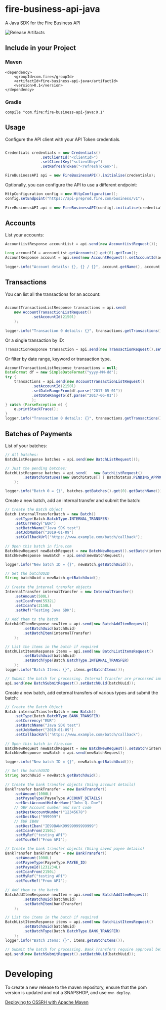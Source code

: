 # fire-business-api-java
A Java SDK for the Fire Business API

![Release Artifacts][Badge-Sonatype]

## Include in your Project
### Maven

```
<dependency>
	<groupId>com.fire</groupId>
	<artifactId>fire-business-api-java</artifactId>
	<version>0.1</version>
</dependency>
```

### Gradle

```
compile "com.fire:fire-business-api-java:0.1"
```

## Usage
Configure the API client with your API Token credentials. 

```java

Credentials credentials = new Credentials()
				.setClientId("<clientId>")
				.setClientKey("<clientKey>")
				.setRefreshToken("<refreshToken>");

FireBusinessAPI api = new FireBusinessAPI().initialise(credentials);
```

Optionally, you can configure the API to use a different endpoint:

```java
HttpConfiguration config = new HttpConfiguration();
config.setEndpoint("https://api-preprod.fire.com/business/v1");
		
FireBusinessAPI api = new FireBusinessAPI(config).initialise(credentials);
```

## Accounts
List your accounts:

```java
AccountListResponse accountList = api.send(new AccountListRequest());

Long accountId = accountList.getAccounts().get(0).getIcan();
AccountResponse account = api.send(new AccountRequest().setAccountId(accountId));
	
logger.info("Account details: {}, {} / {}", account.getName(), account.getCbic(), account.getCiban());
```

## Transactions
You can list all the transactions for an account: 

```java
	
AccountTransactionListResponse transactions = api.send(
	new AccountTransactionListRequest()
			.setAccountId(2150l)
	);
	
logger.info("Transaction 0 details: {}", transactions.getTransactions().get(0).getType());   
```

Or a single transaction by ID: 

```java
TransactionResponse transaction = api.send(new TransactionRequest().setTransactionId(203162l));
```

Or filter by date range, keyword or transaction type. 

```java
AccountTransactionListResponse transactions = null;
DateFormat df = new SimpleDateFormat("yyyy-MM-dd");
try {
	transactions = api.send(new AccountTransactionListRequest()
			.setAccountId(2150l)
			.setDateRangeFrom(df.parse("2017-05-01"))
			.setDateRangeTo(df.parse("2017-06-01"))
			);
} catch (ParseException e) {
	e.printStackTrace();
}
logger.info("Transaction 0 details: {}", transactions.getTransactions().get(0).getType());
```

## Batches of Payments
List of your batches:

```java
// All batches:
BatchListResponse batches = api.send(new BatchListRequest());

// Just the pending batches:
BatchListResponse batches = api.send(	new BatchListRequest()
		.setBatchStatuses(new BatchStatus[] { BatchStatus.PENDING_APPROVAL, BatchStatus.PENDING_PARENT_BATCH_APPROVAL })
	);

logger.info("Batch 0 = {}", batches.getBatches().get(0).getBatchName());
```

Create a new batch, add an internal transfer and submit the batch:
 
```java
// Create the Batch Object
Batch internalTransferBatch = new Batch()
	.setType(Batch.BatchType.INTERNAL_TRANSFER)
	.setCurrency("EUR")
	.setBatchName("Java SDK test")
	.setJobNumber("2019-01-09")
	.setCallbackUrl("https://www.example.com/batch/callback");
    
// Open this batch in fire.com
BatchNewRequest newBatchRequest = new BatchNewRequest().setBatch(internalTransferBatch);
BatchNewResponse newBatch = api.send(newBatchRequest);

logger.info("New batch ID = {}", newBatch.getBatchUuid());

// Get the batchUUID
String batchUuid = newBatch.getBatchUuid();
		              
// Create the internal transfer objects  
InternalTransfer internalTransfer = new InternalTransfer()
	.setAmount(500L)
	.setIcanFrom(5532L)
	.setIcanTo(2150L)
	.setRef("Testing Java SDK");
		
// Add them to the batch
BatchAddItemResponse newItem = api.send(new BatchAddItemRequest()
		.setBatchUuid(batchUuid)
		.setBatchItem(internalTransfer)
	);

// List the items in the batch if required
BatchListItemsResponse items = api.send(new BatchListItemsRequest()
		.setBatchUuid(batchUuid)
		.setBatchType(Batch.BatchType.INTERNAL_TRANSFER)
	);
logger.info("Batch Items: {}", items.getBatchItems());

// Submit the batch for processing. Internal Transfer are processed immediately.         
api.send(new BatchSubmitRequest().setBatchUuid(batchUuid));
```
 
Create a new batch, add external transfers of various types and submit the batch:
 
```java
// Create the Batch Object
Batch internalTransferBatch = new Batch()
	.setType(Batch.BatchType.BANK_TRANSFER)
	.setCurrency("EUR")
	.setBatchName("Java SDK test")
	.setJobNumber("2019-01-09")
	.setCallbackUrl("https://www.example.com/batch/callback");
    
// Open this batch in fire.com
BatchNewRequest newBatchRequest = new BatchNewRequest().setBatch(internalTransferBatch);
BatchNewResponse newBatch = api.send(newBatchRequest);

logger.info("New batch ID = {}", newBatch.getBatchUuid());

// Get the batchUUID
String batchUuid = newBatch.getBatchUuid();
		              
// Create the bank transfer objects (Using account details)
BankTransfer bankTransfer = new BankTransfer()
	.setAmount(1000L)
	.setPayeeType(PayeeType.ACCOUNT_DETAILS)
	.setDestAccountHolderName("John Q. Doe")
	// GBP Account number and sort code
	.setDestAccountNumber("12345678")
	.setDestNsc("999999")
	// EUR IBAN
	.setDestIban("IE99BANK99999999999999")
	.setIcanFrom(2150L)
	.setMyRef("testing API")
	.setYourRef("From API");

// Create the bank transfer objects (Using saved payee details)
BankTransfer bankTransfer = new BankTransfer()
	.setAmount(1000L)
	.setPayeeType(PayeeType.PAYEE_ID)
	.setPayeeId(1231234L)
	.setIcanFrom(2150L)
	.setMyRef("testing API")
	.setYourRef("From API");
			
// Add them to the batch
BatchAddItemResponse newItem = api.send(new BatchAddItemRequest()
		.setBatchUuid(batchUuid)
		.setBatchItem(bankTransfer)
	);

// List the items in the batch if required
BatchListItemsResponse items = api.send(new BatchListItemsRequest()
		.setBatchUuid(batchUuid)
		.setBatchType(Batch.BatchType.BANK_TRANSFER)
	);
logger.info("Batch Items: {}", items.getBatchItems());

// Submit the batch for processing. Bank Transfers require approval before they are processed.         
api.send(new BatchSubmitRequest().setBatchUuid(batchUuid));
```
 

 # Developing
 
 To create a new release to the maven repository, ensure that the pom version is updated and not a SNAPSHOP, and use `mvn deploy`. 
 
 [Deploying to OSSRH with Apache Maven](https://central.sonatype.org/pages/apache-maven.html)
 
 
 [Badge-Sonatype]: https://img.shields.io/nexus/r/https/oss.sonatype.org/com.fire/fire-business-api-java.svg "Sonatype Releases"
 